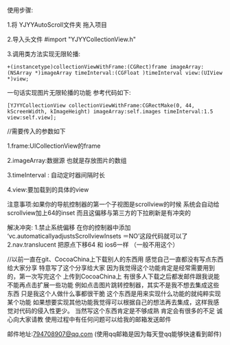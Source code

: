使用步骤:

1.将 YJYYAutoScroll文件夹 拖入项目

2.导入头文件 #import "YJYYCollectionView.h"

3.调用类方法实现无限轮播:

```
+(instancetype)collectionViewWithFrame:(CGRect)frame imageArray:(NSArray *)imageArray timeInterval:(CGFloat )timeInterval view:(UIView *)view;
```

一句话实现图片无限轮播的功能 参考代码如下:

``` 
[YJYYCollectionView collectionViewWithFrame:CGRectMake(0, 44, kScreenWidth, kImageHeight) imageArray:self.images timeInterval:1.5 view:self.view];
```

//需要传入的参数如下

1.frame:UICollectionView的frame

2.imageArray:数据源 也就是存放图片的数组

3.timeInterval : 自动定时器间隔时长

4.view:要加载到的具体的view

注意事项:如果你的导航控制器的第一个子视图是scrollview的时候   系统会自动给scrollview加上64的inset
而且这偏移与第三方的下拉刷新是有冲突的

解决冲突: 
     1.禁止系统偏移 在你的控制器中添加 ‘vc.automaticallyadjustsScrollviewInsets ＝NO’这段代码就可以了 
     2.nav.translucent   把原点下移64 和 ios6一样  （一般不用这个） 

//以前一直在git、CocoaChina上下载别人的东西用 感觉自己一直都没有写点东西给大家分享 特意写了这个分享给大家 因为我觉得这个功能肯定是经常需要用到的，第一次写完这个 上传到CocoaChina上 有很多人下载之后都发邮件跟我说能不能再点击扩展一些功能 例如点击图片跳转控制器，其实不是我不想去集成这些东西 只是我这个人做什么事都很干脆 这个东西是用来实现什么功能的就纯粹实现某个功能 如果想要实现其他功能我觉得可以根据自己的想法再去集成，这样我感觉对代码的侵入性更少。 当然写这个东西肯定是不够成熟 肯定会有很多的不足 诚心向大家请教 使用过程中有任何问题可以给我的邮箱发送邮件 

邮件地址:794708907@qq.com (使用qq邮箱是因为每天登qq能够快速看到邮件)

